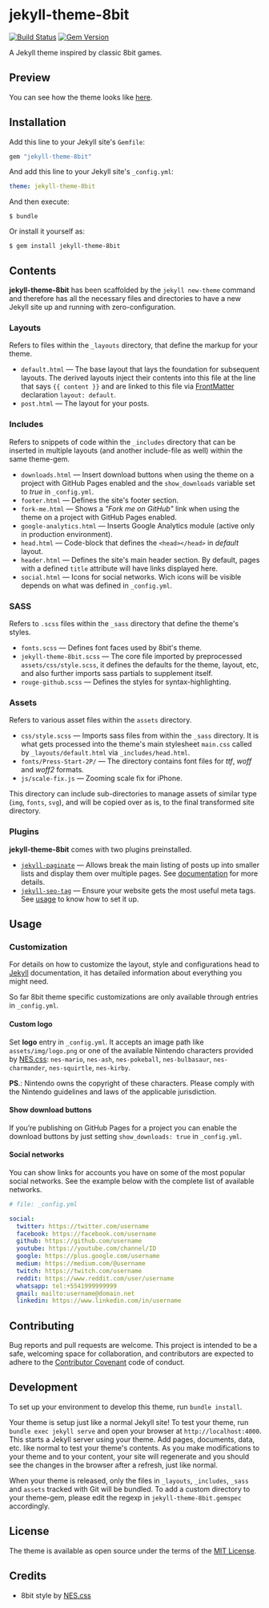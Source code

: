# jekyll-theme-8bit

[![Build Status](https://travis-ci.org/julianolf/jekyll-theme-8bit.svg?branch=master)](https://travis-ci.org/julianolf/jekyll-theme-8bit) [![Gem Version](https://badge.fury.io/rb/jekyll-theme-8bit.svg)](https://badge.fury.io/rb/jekyll-theme-8bit)

A Jekyll theme inspired by classic 8bit games.

## Preview

You can see how the theme looks like [here](http://julianofernandes.com.br/jekyll-theme-8bit/).

## Installation

Add this line to your Jekyll site's `Gemfile`:

```ruby
gem "jekyll-theme-8bit"
```

And add this line to your Jekyll site's `_config.yml`:

```yaml
theme: jekyll-theme-8bit
```

And then execute:

    $ bundle

Or install it yourself as:

    $ gem install jekyll-theme-8bit

## Contents

**jekyll-theme-8bit** has been scaffolded by the `jekyll new-theme` command and therefore has all the necessary files and directories to have a new Jekyll site up and running with zero-configuration.

### Layouts

Refers to files within the `_layouts` directory, that define the markup for your theme.

- `default.html` &mdash; The base layout that lays the foundation for subsequent layouts. The derived layouts inject their contents into this file at the line that says `{{ content }}` and are linked to this file via [FrontMatter](https://jekyllrb.com/docs/frontmatter/) declaration `layout: default`.
- `post.html` &mdash; The layout for your posts.

### Includes

Refers to snippets of code within the `_includes` directory that can be inserted in multiple layouts (and another include-file as well) within the same theme-gem.

- `downloads.html` &mdash; Insert download buttons when using the theme on a project with GitHub Pages enabled and the `show_downloads` variable set to *true* in `_config.yml`.
- `footer.html` &mdash; Defines the site's footer section.
- `fork-me.html` &mdash; Shows a *"Fork me on GitHub"* link when using the theme on a project with GitHub Pages enabled.
- `google-analytics.html` &mdash; Inserts Google Analytics module (active only in production environment).
- `head.html` &mdash; Code-block that defines the `<head></head>` in  _default_ layout.
- `header.html` &mdash; Defines the site's main header section. By default, pages with a defined `title` attribute will have links displayed here.
- `social.html` &mdash; Icons for social networks. Wich icons will be visible depends on what was defined in `_config.yml`.

### SASS

Refers to `.scss` files within the `_sass` directory that define the theme's styles.

- `fonts.scss` &mdash; Defines font faces used by 8bit's theme.
- `jekyll-theme-8bit.scss` &mdash; The core file imported by preprocessed `assets/css/style.scss`, it defines the defaults for the theme, layout, etc, and also further imports sass partials to supplement itself.
- `rouge-github.scss` &mdash; Defines the styles for syntax-highlighting.

### Assets

Refers to various asset files within the `assets` directory.

- `css/style.scss` &mdash; Imports sass files from within the `_sass` directory. It is what gets processed into the theme's main stylesheet `main.css` called by `_layouts/default.html` via `_includes/head.html`.
- `fonts/Press-Start-2P/` &mdash; The directory contains font files for *ttf*, *woff* and *woff2* formats.
- `js/scale-fix.js` &mdash; Zooming scale fix for iPhone.

This directory can include sub-directories to manage assets of similar type (`img`, `fonts`, `svg`), and will be copied over as is, to the final transformed site directory.

### Plugins

**jekyll-theme-8bit** comes with two plugins preinstalled.

- [`jekyll-paginate`](https://jekyllrb.com/docs/pagination/) &mdash; Allows break the main listing of posts up into smaller lists and display them over multiple pages. See [documentation](https://jekyllrb.com/docs/pagination/) for more details.
- [`jekyll-seo-tag`](https://github.com/jekyll/jekyll-seo-tag) &mdash; Ensure your website gets the most useful meta tags. See [usage](https://github.com/jekyll/jekyll-seo-tag/blob/master/docs/usage.md) to know how to set it up.

## Usage

### Customization

For details on how to customize the layout, style and configurations head to [Jekyll](https://jekyllrb.com/docs/themes/) documentation, it has detailed information about everything you might need.

So far 8bit theme specific customizations are only available through entries in `_config.yml`.

#### Custom logo

Set **logo** entry in `_config.yml`. It accepts an image path like `assets/img/logo.png` or one of the available Nintendo characters provided by [NES.css](https://nostalgic-css.github.io/NES.css/): `nes-mario`, `nes-ash`, `nes-pokeball`, `nes-bulbasaur`, `nes-charmander`, `nes-squirtle`, `nes-kirby`.

**PS**.: Nintendo owns the copyright of these characters. Please comply with the Nintendo guidelines and laws of the applicable jurisdiction.

#### Show download buttons

If you’re publishing on GitHub Pages for a project you can enable the download buttons by just setting `show_downloads: true` in `_config.yml`.

#### Social networks

You can show links for accounts you have on some of the most popular social networks. See the example below with the complete list of available networks.

```yaml
# file: _config.yml

social:
  twitter: https://twitter.com/username
  facebook: https://facebook.com/username
  github: https://github.com/username
  youtube: https://youtube.com/channel/ID
  google: https://plus.google.com/username
  medium: https://medium.com/@username
  twitch: https://twitch.com/username
  reddit: https://www.reddit.com/user/username
  whatsapp: tel:+5541999999999
  gmail: mailto:username@domain.net
  linkedin: https://www.linkedin.com/in/username
```

## Contributing

Bug reports and pull requests are welcome. This project is intended to be a safe, welcoming space for collaboration, and contributors are expected to adhere to the [Contributor Covenant](http://contributor-covenant.org) code of conduct.

## Development

To set up your environment to develop this theme, run `bundle install`.

Your theme is setup just like a normal Jekyll site! To test your theme, run `bundle exec jekyll serve` and open your browser at `http://localhost:4000`. This starts a Jekyll server using your theme. Add pages, documents, data, etc. like normal to test your theme's contents. As you make modifications to your theme and to your content, your site will regenerate and you should see the changes in the browser after a refresh, just like normal.

When your theme is released, only the files in `_layouts`, `_includes`, `_sass` and `assets` tracked with Git will be bundled.
To add a custom directory to your theme-gem, please edit the regexp in `jekyll-theme-8bit.gemspec` accordingly.

## License

The theme is available as open source under the terms of the [MIT License](https://opensource.org/licenses/MIT).

## Credits

- 8bit style by [NES.css](https://nostalgic-css.github.io/NES.css/)
